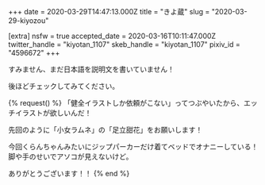 +++
date = 2020-03-29T14:47:13.000Z
title = "きよ蔵"
slug = "2020-03-29-kiyozou"

[extra]
nsfw = true
accepted_date = 2020-03-16T10:11:47.000Z
twitter_handle = "kiyotan_1107"
skeb_handle = "kiyotan_1107"
pixiv_id = "4596672"
+++

すみません、まだ日本語を説明文を書いていません！

後ほどチェックしてみてください。

{% request() %}
「健全イラストしか依頼がこない」ってつぶやいたから、エッチイラストが欲しいんだ！

先回のように「小女ラムネ」の「足立甜花」をお願いします！

今回くらんちゃんみたいにジップパーカーだけ着てベッドでオナニーしている！脚や手のせいでアソコが見えないけど。

ありがとうございます！！
{% end %}
